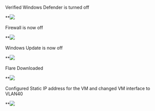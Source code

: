 Verified Windows Defender is turned off

**![](https://lh7-us.googleusercontent.com/C_4U6-u3WjOUxZLxuwot8PTJJMUMp24Z912qjaKDlH757k6QBOVqbf5bi4CIB0a36UFb4su6NH6aau3e87vDvxQKfu3IWswenh7QTkI8USLap_Kg51-1EYPG899UGwLqjsKs524eGUpEFL0JvXYtXcQ)

Firewall is now off

**![](https://lh7-us.googleusercontent.com/4fUQRPgAwKJEk4eyO_TA-1xxurESABqg_K3fuXhDKRz6C9fQ6DnKsgRYWTRqr8cZQpf1UzKNReKfSem_2gcfTEc4sr5XW_Ct7U6WyM0s_3giJBfc_lTl8i73qgyom5sh3uwYb2vWQceIi5dWoF0fNMo)

Windows Update is now off

**![](https://lh7-us.googleusercontent.com/l0w1iDbG3gSPYGZx_6CBuHfqbrL26-TbP_AbYzUe7huntxnN-IQ0nEI-TcOz5lgzpehLsSurxOFKwfIQRswqvZQL11lRI3ge92QZuzIXOy5Kf5xWH21qBfKIJj0QSL5ksICFQ-u1H4Yj7sh00eJ4DPA)

Flare Downloaded

**![](https://lh7-us.googleusercontent.com/ucZBKUjbcySmyt98HglWfwd09uPHVm6jaThQXXU-z8z9FOYIHf3ob6mTVB0X8U2-GWxZCFtjBi3JCBf06gRrpIZutLOruzmnIwSSmV6XZDyh_jvWHu4wUTVYfZGz0G041QPykSY9eFDPa7P6Upyrbb0)

Configured Static IP address for the VM and changed VM interface to VLAN40

**![](https://lh7-us.googleusercontent.com/WrESzVOs0PNQISMtEen0h5Rs9vraBvNz2gy2jtvhzb1Sjl5_Xx6bWD1cetjw76HNz-tdrDLQP1ceHiVl_HklxI3LNRhd3hfAT5dCtujS5VR6Mm-SvFDi5uTcUIX_jZ8gQiwSz7aT_FPcTMGbti415YU)

